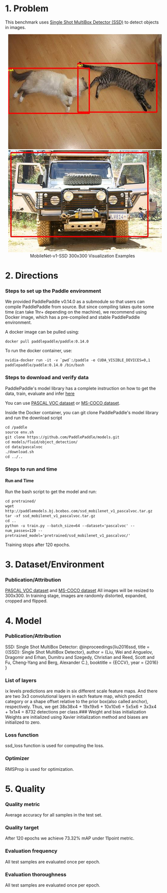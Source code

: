 # 1. Problem
This benchmark uses [Single Shot MultiBox Detector (SSD)](https://arxiv.org/abs/1512.02325) to detect objects in images.


<p align="center">
<img src="assets/000019.jpg" height=375 width=500 hspace='10'/>
<img src="assets/000047.jpg" height=333 width=500 hspace='10'/> <br />
MobileNet-v1-SSD 300x300 Visualization Examples
</p>

# 2. Directions
### Steps to set up the Paddle environment
We provided PaddlePaddle v0.14.0 as a submodule so that users can compile PaddlePaddle from source. But since compiling takes quite some time (can take 1hr+ depending on the machine), we recommend using Docker image, which has a pre-compiled and stable PaddlePaddle environment.

A docker image can be pulled using:
```
docker pull paddlepaddle/paddle:0.14.0
```

To run the docker container, use:
```
nvidia-docker run -it -v `pwd`:/paddle -e CUDA_VISIBLE_DEVICES=0,1 paddlepaddle/paddle:0.14.0 /bin/bash
```

### Steps to download and verify data
PaddlePaddle's model library has a complete instruction on how to get the data, train, evaluate and infer [here](https://github.com/PaddlePaddle/models/blob/develop/fluid/object_detection/README.md)

You can use [PASCAL VOC dataset](http://host.robots.ox.ac.uk/pascal/VOC/) or [MS-COCO dataset](http://cocodataset.org/#download).

Inside the Docker container, you can git clone PaddlePaddle's model library and run the download script
```
cd /paddle
source env.sh
git clone https://github.com/PaddlePaddle/models.git
cd models/fluid/object_detection/
cd data/pascalvoc
./download.sh
cd ../..
```


### Steps to run and time

#### Run and Time

Run the bash script to get the model and run:
```
cd pretrained/
wget http://paddlemodels.bj.bcebos.com/ssd_mobilenet_v1_pascalvoc.tar.gz
tar -xf ssd_mobilenet_v1_pascalvoc.tar.gz
cd ..
python -u train.py --batch_size=64 --dataset='pascalvoc' --num_passes=120 --pretrained_model='pretrained/ssd_mobilenet_v1_pascalvoc/'
```

Training stops after 120 epochs.

# 3. Dataset/Environment
### Publication/Attribution
[PASCAL VOC dataset](http://host.robots.ox.ac.uk/pascal/VOC/) and [MS-COCO dataset](http://cocodataset.org/#download)
All images will be resized to 300x300. In training stage, images are randomly distorted, expanded, cropped and flipped.

# 4. Model
### Publication/Attribution
SSD: Single Shot MultiBox Detector:
    @inproceedings{liu2016ssd,
      title = {{SSD}: Single Shot MultiBox Detector},
      author = {Liu, Wei and Anguelov, Dragomir and Erhan, Dumitru and Szegedy, Christian and Reed, Scott and Fu, Cheng-Yang and Berg, Alexander C.},
      booktitle = {ECCV},
      year = {2016}
    }

### List of layers
ix levels predictions are made in six different scale feature maps. And there are two 3x3 convolutional layers in each feature map, which predict category or a shape offset relative to the prior box(also called anchor), respectively. Thus, we get 38x38x4 + 19x19x6 + 10x10x6 + 5x5x6 + 3x3x4 + 1x1x4 = 8732 detections per class.### Weight and bias initialization
Weights are initialized using Xavier initialization method and biases are initialized to zero.
### Loss function
ssd_loss function is used for computing the loss.
### Optimizer
RMSProp is used for optimization.
# 5. Quality
### Quality metric
Average accuracy for all samples in the test set.
### Quality target
After 120 epochs we achieve 73.32% mAP under 11point metric.
### Evaluation frequency
All test samples are evaluated once per epoch.
### Evaluation thoroughness
All test samples are evaluated once per epoch.